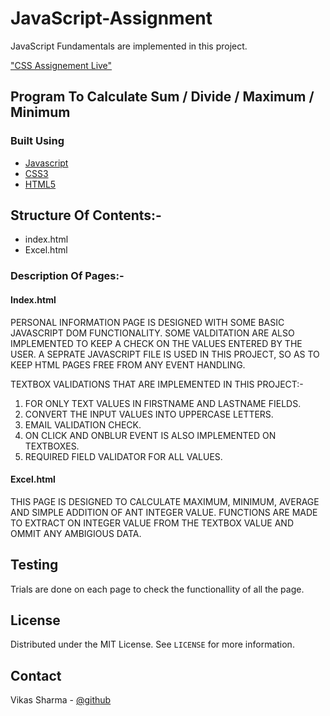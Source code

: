 # JavaScript-Assignment
JavaScript Fundamentals are implemented in this project.

["CSS Assignement Live"](https://vikasinder.github.io/Javascript-Assignement/)


## Program To Calculate Sum / Divide / Maximum / Minimum 


### Built Using


* [Javascript](https://www.w3schools.com/javascript/)
* [CSS3](https://www.w3schools.com/css/)
* [HTML5](https://www.w3schools.com/html/)


## Structure Of Contents:-

* index.html
* Excel.html


### Description Of Pages:-

#### Index.html 

PERSONAL INFORMATION PAGE IS DESIGNED WITH SOME BASIC JAVASCRIPT DOM FUNCTIONALITY.
SOME VALDITATION ARE ALSO IMPLEMENTED TO KEEP A CHECK ON THE VALUES ENTERED BY THE USER.
A SEPRATE JAVASCRIPT FILE IS USED IN THIS PROJECT, SO AS TO KEEP HTML PAGES FREE FROM ANY EVENT HANDLING.

TEXTBOX VALIDATIONS THAT ARE IMPLEMENTED IN THIS PROJECT:-

1. FOR ONLY TEXT VALUES IN FIRSTNAME AND LASTNAME FIELDS.
2. CONVERT THE INPUT VALUES INTO UPPERCASE LETTERS.
3. EMAIL VALIDATION CHECK.
4. ON CLICK AND ONBLUR EVENT IS ALSO IMPLEMENTED ON TEXTBOXES.
5. REQUIRED FIELD VALIDATOR FOR ALL VALUES.


#### Excel.html 

THIS PAGE IS DESIGNED TO CALCULATE MAXIMUM, MINIMUM, AVERAGE AND SIMPLE ADDITION OF ANT INTEGER VALUE.
FUNCTIONS ARE MADE TO EXTRACT ON INTEGER VALUE FROM THE TEXTBOX VALUE AND OMMIT ANY AMBIGIOUS DATA. 



## Testing

Trials are done on each page to check the functionallity of all the page.

  
<!-- LICENSE -->
## License

Distributed under the MIT License. See `LICENSE` for more information.

<!-- CONTACT -->
## Contact  

Vikas Sharma - [@github](https://github.com/vikasinder/)



